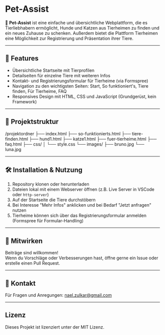 # Pet-Assist

🐾 **Pet-Assist** ist eine einfache und übersichtliche Webplattform, die es Tierliebhabern ermöglicht, Hunde und Katzen aus Tierheimen zu finden und ein neues Zuhause zu schenken. Außerdem bietet die Plattform Tierheimen eine Möglichkeit zur Registrierung und Präsentation ihrer Tiere.

---

## 🚀 Features

- Übersichtliche Startseite mit Tierprofilen  
- Detailseiten für einzelne Tiere mit weiteren Infos  
- Kontakt- und Registrierungsformular für Tierheime (via Formspree)  
- Navigation zu den wichtigsten Seiten: Start, So funktioniert's, Tiere finden, Für Tierheime, FAQ  
- Responsives Design mit HTML, CSS und JavaScript (Grundgerüst, kein Framework)  

---

## 📁 Projektstruktur

/projektordner
├── index.html
├── so-funktionierts.html
├── tiere-finden.html
├── hund1.html
├── katze1.html
├── fuer-tierheime.html
├── faq.html
├── css/
│ └── style.css
└── images/
├── bruno.jpg
└── luna.jpg


---

## 🛠 Installation & Nutzung

1. Repository klonen oder herunterladen  
2. Dateien lokal mit einem Webserver öffnen (z.B. Live Server in VSCode oder `http-server`)  
3. Auf der Startseite die Tiere durchstöbern  
4. Bei Interesse "Mehr Infos" anklicken und bei Bedarf "Jetzt anfragen" nutzen  
5. Tierheime können sich über das Registrierungsformular anmelden (Formspree für Formular-Handling)  

---

## 🤝 Mitwirken

Beiträge sind willkommen!  
Wenn du Vorschläge oder Verbesserungen hast, öffne gerne ein Issue oder erstelle einen Pull Request.

---

## 📧 Kontakt

Für Fragen und Anregungen: nael.zulkar@gmail.com

---

## Lizenz

Dieses Projekt ist lizenziert unter der MIT Lizenz.
